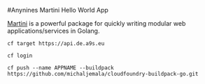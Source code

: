 #Anynines Martini Hello World App 

[Martini](https://github.com/codegangsta/martini) is a powerful package
for quickly writing modular web 
applications/services in Golang.

```
cf target https://api.de.a9s.eu
```

```
cf login
```

```
cf push --name APPNAME --buildpack https://github.com/michaljemala/cloudfoundry-buildpack-go.git
```
